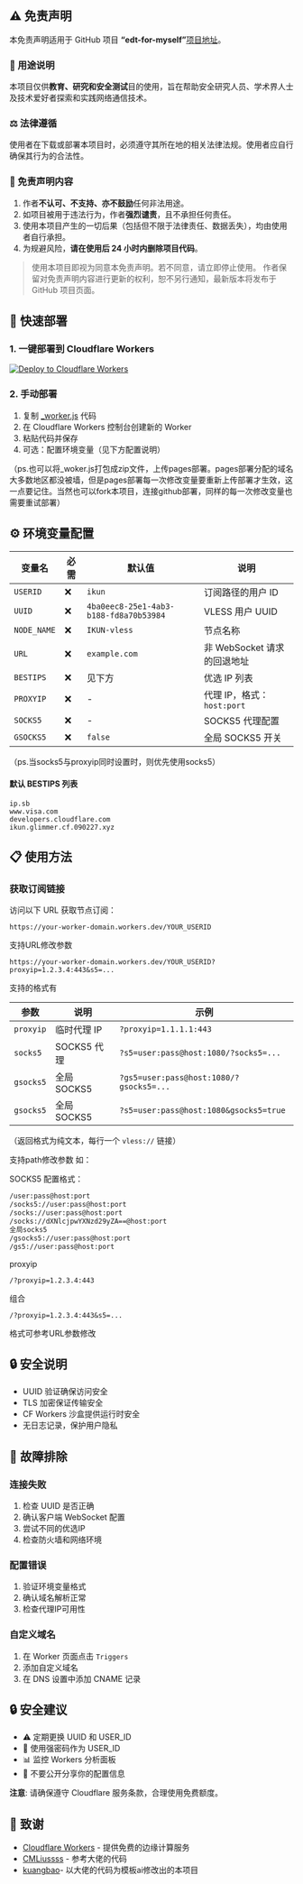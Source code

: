 ## ⚠️ 免责声明

本免责声明适用于 GitHub 项目 **“edt-for-myself”**[项目地址](https://github.com/231128ikun/edt-for-myself)。

### 📖 用途说明

本项目仅供**教育、研究和安全测试**目的使用，旨在帮助安全研究人员、学术界人士及技术爱好者探索和实践网络通信技术。

### ⚖️ 法律遵循

使用者在下载或部署本项目时，必须遵守其所在地的相关法律法规。使用者应自行确保其行为的合法性。

### 📄 免责声明内容

1. 作者**不认可、不支持、亦不鼓励**任何非法用途。
2. 如项目被用于违法行为，作者**强烈谴责**，且不承担任何责任。
3. 使用本项目产生的一切后果（包括但不限于法律责任、数据丢失），均由使用者自行承担。
4. 为规避风险，**请在使用后 24 小时内删除项目代码**。

> 使用本项目即视为同意本免责声明。若不同意，请立即停止使用。
> 作者保留对免责声明内容进行更新的权利，恕不另行通知，最新版本将发布于 GitHub 项目页面。


## 🚀 快速部署

### 1. 一键部署到 Cloudflare Workers

[![Deploy to Cloudflare Workers](https://deploy.workers.cloudflare.com/button)](https://deploy.workers.cloudflare.com/?url=https://github.com/231128ikun/edt-for-myself)

### 2. 手动部署

1. 复制 [_worker.js](https://github.com/231128ikun/edt-for-myself/blob/main/_worker.js) 代码
2. 在 Cloudflare Workers 控制台创建新的 Worker
3. 粘贴代码并保存
4. 可选：配置环境变量（见下方配置说明）

（ps.也可以将_woker.js打包成zip文件，上传pages部署。pages部署分配的域名大多数地区都没被墙，但是pages部署每一次修改变量要重新上传部署才生效，这一点要记住。当然也可以fork本项目，连接github部署，同样的每一次修改变量也需要重试部署）

## ⚙️ 环境变量配置

| 变量名 | 必需 | 默认值 | 说明 |
|--------|------|--------|------|
| `USERID` | ❌ | `ikun` | 订阅路径的用户 ID |
| `UUID` | ❌ | `4ba0eec8-25e1-4ab3-b188-fd8a70b53984` | VLESS 用户 UUID |
| `NODE_NAME` | ❌ | `IKUN-vless` | 节点名称 |
| `URL` | ❌ | `example.com` | 非 WebSocket 请求的回退地址 |
| `BESTIPS` | ❌ | 见下方 | 优选 IP 列表 |
| `PROXYIP` | ❌ | - | 代理 IP，格式：`host:port` |
| `SOCKS5` | ❌ | - | SOCKS5 代理配置 |
| `GSOCKS5` | ❌ | `false` | 全局 SOCKS5 开关 |

（ps.当socks5与proxyip同时设置时，则优先使用socks5）

#### 默认 BESTIPS 列表
```
ip.sb
www.visa.com
developers.cloudflare.com
ikun.glimmer.cf.090227.xyz
```

## 📋 使用方法

### 获取订阅链接

访问以下 URL 获取节点订阅：

```
https://your-worker-domain.workers.dev/YOUR_USERID
```

支持URL修改参数

```
https://your-worker-domain.workers.dev/YOUR_USERID?proxyip=1.2.3.4:443&s5=...
```

支持的格式有

| 参数 | 说明 | 示例 |
|------|------|------|
| `proxyip` | 临时代理 IP | `?proxyip=1.1.1.1:443` |
|  `socks5` | SOCKS5 代理 | `?s5=user:pass@host:1080/?socks5=...` |
|  `gsocks5` | 全局 SOCKS5 | `?gs5=user:pass@host:1080/?gsocks5=...` |
|  `gsocks5` | 全局 SOCKS5 | `?s5=user:pass@host:1080&gsocks5=true` |

（返回格式为纯文本，每行一个 `vless://` 链接）

支持path修改参数
如：

SOCKS5 配置格式：

```bash
/user:pass@host:port
/socks5://user:pass@host:port  
/socks://user:pass@host:port
/socks://dXNlcjpwYXNzd29yZA==@host:port
全局socks5
/gsocks5://user:pass@host:port
/gs5://user:pass@host:port
```
proxyip

```
/?proxyip=1.2.3.4:443
```
组合
```
/?proxyip=1.2.3.4:443&s5=...
```
格式可参考URL参数修改


## 🔒 安全说明

- UUID 验证确保访问安全
- TLS 加密保证传输安全
- CF Workers 沙盒提供运行时安全
- 无日志记录，保护用户隐私

## 🐛 故障排除

### 连接失败
1. 检查 UUID 是否正确
2. 确认客户端 WebSocket 配置
3. 尝试不同的优选IP
4. 检查防火墙和网络环境

### 配置错误
1. 验证环境变量格式
2. 确认域名解析正常
3. 检查代理IP可用性

### 自定义域名

1. 在 Worker 页面点击 `Triggers`
2. 添加自定义域名
3. 在 DNS 设置中添加 CNAME 记录

## 🔒 安全建议

- ⚠️ 定期更换 UUID 和 USER_ID
- 🔑 使用强密码作为 USER_ID
- 📊 监控 Workers 分析面板
- 🚫 不要公开分享你的配置信息

**注意**: 请确保遵守 Cloudflare 服务条款，合理使用免费额度。

## 🙏 致谢

- [Cloudflare Workers](https://workers.cloudflare.com/) - 提供免费的边缘计算服务
- [CMLiussss](https://github.com/cmliu/edgetunnel) - 参考大佬的代码
- [kuangbao](https://github.com/Meibidi/kuangbao)- 以大佬的代码为模板ai修改出的本项目
